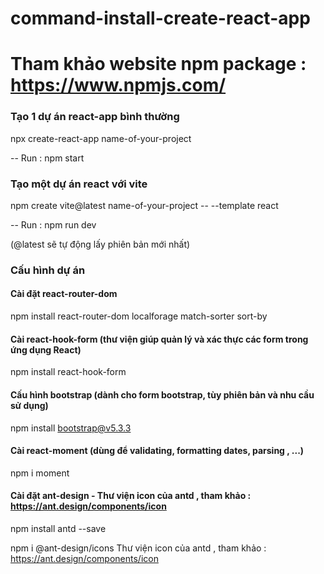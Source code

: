 # command-install-create-react-app

# Tham khảo website npm package : https://www.npmjs.com/

### Tạo 1 dự án react-app bình thường
npx create-react-app name-of-your-project

-- Run : npm start

### Tạo một dự án react với vite
npm create vite@latest name-of-your-project -- --template react

-- Run : npm run dev

(@latest sẽ tự động lấy phiên bản mới nhất)

### Cấu hình dự án

#### Cài đặt react-router-dom

npm install react-router-dom localforage match-sorter sort-by

#### Cài react-hook-form (thư viện giúp quản lý và xác thực các form trong ứng dụng React)

npm install react-hook-form

#### Cấu hình bootstrap (dành cho form bootstrap, tùy phiên bản và nhu cầu sử dụng)

npm install bootstrap@v5.3.3

#### Cài react-moment (dùng để validating, formatting dates, parsing , ...)

npm i moment

#### Cài đặt ant-design - Thư viện icon của antd , tham khảo : https://ant.design/components/icon

npm install antd --save

npm i @ant-design/icons 
Thư viện icon của antd , tham khảo : https://ant.design/components/icon
